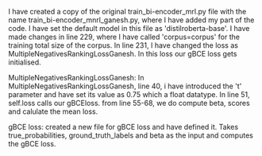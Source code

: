 I have  created a copy of the original train_bi-encoder_mrl.py file with the name train_bi-encoder_mnrl_ganesh.py, where I have added my part of the code.
I have set the default model in this file as 'distilroberta-base'. I have made changes in line 229, where I have called 'corpus=corpus' for the training total size of the corpus.
In line 231, I have changed the loss as MultipleNegativesRankingLossGanesh. In this loss our gBCE loss gets initialised.

MultipleNegativesRankingLossGanesh:
In MultipleNegativesRankingLossGanesh, line 40, i have introduced the 't' parameter and have set its value as 0.75 which a float datatype.
In line 51, self.loss calls our gBCEloss.
from line 55-68, we do compute beta, scores and calulate the mean loss.

gBCE loss:
created a new file for gBCE loss and have defined it. Takes true_probabilities, ground_truth_labels and beta as the input and computes the gBCE loss.
